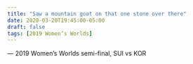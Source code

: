 ```yaml
---
title: "Saw a mountain goat on that one stone over there"
date: 2020-03-20T19:45:00-05:00
draft: false
tags: [2019 Women’s Worlds]
---
```

— 2019 Women’s Worlds semi-final, SUI vs KOR
<!--more--> 

